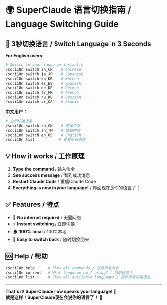 # 🌍 SuperClaude 语言切换指南 / Language Switching Guide

## 🚀 3秒切换语言 / Switch Language in 3 Seconds

**For English users:**
```bash
# Switch to your language instantly
/sc:i18n switch zh_CN    # Chinese
/sc:i18n switch ja_JP    # Japanese  
/sc:i18n switch ko_KR    # Korean
/sc:i18n switch es_ES    # Spanish
/sc:i18n switch de_DE    # German
/sc:i18n switch fr_FR    # French
/sc:i18n switch ru_RU    # Russian
/sc:i18n switch ar_SA    # Arabic
```

**中文用户：**
```bash
# 立即切换语言
/sc:i18n switch zh_CN    # 简体中文
/sc:i18n switch zh_TW    # 繁體中文
/sc:i18n switch en_US    # English
/sc:i18n list           # 查看所有语言
```

## 💡 How it works / 工作原理

1. **Type the command** / 输入命令
2. **See success message** / 看到成功消息  
3. **Restart Claude Code** / 重启Claude Code
4. **Everything is now in your language!** / 界面现在是你的语言了！

## ✅ Features / 特点

- 🚫 **No internet required** / 无需网络
- ⚡ **Instant switching** / 立即切换
- 🏠 **100% local** / 100%本地
- 🔄 **Easy to switch back** / 随时切换回来

## 🆘 Help / 帮助

```bash
/sc:i18n help      # Show all commands / 显示所有命令
/sc:i18n current   # What language am I using? / 当前语言？
/sc:i18n list      # Show all available languages / 显示所有可用语言
```

---

**That's it! SuperClaude now speaks your language!** 🎉  
**就是这样！SuperClaude现在会说你的语言了！** 🎉